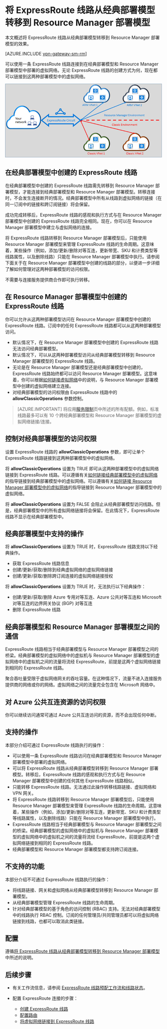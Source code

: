<properties
   pageTitle="将 ExpressRoute 线路从经典部署模型转移到 Resource Manager 部署模型 | Azure"
   description="本页概述桥接经典部署模型与 Resource Manager 部署模型时所要了解的知识。"
   documentationCenter="na"
   services="expressroute"
   authors="ganesr"
   manager="carmonm"
   editor=""/>
<tags
   ms.service="expressroute"
   ms.date="04/01/2016"
   wacn.date="06/06/2016"/>

# 将 ExpressRoute 线路从经典部署模型转移到 Resource Manager 部署模型

本文概述将 ExpressRoute 线路从经典部署模型转移到 Resource Manager 部署模型的效果。

[AZURE.INCLUDE [vpn-gateway-sm-rm](../../includes/vpn-gateway-classic-rm-include.md)]

可以使用一条 ExpressRoute 线路连接到在经典部署模型和 Resource Manager 部署模型中部署的虚拟网络。无论 ExpressRoute 线路的创建方式为何，现在都可以链接到这两种部署模型中的虚拟网络。

![跨两种部署模型链接到虚拟网络的 ExpressRoute 线路](./media/expressroute-move/expressroute-move-1.png)

## 在经典部署模型中创建的 ExpressRoute 线路

在经典部署模型中创建的 ExpressRoute 线路需先转移到 Resource Manager 部署模型，才能连接到经典部署模型和 Resource Manager 部署模型。转移连接时，不会发生连接断开的情况。经典部署模型中所有从线路到虚拟网络的链接（在同一订阅中的链接和跨订阅链接）将会保留。

成功完成转移后，ExpressRoute 线路的感观和执行方式与在 Resource Manager 部署模型中创建的 ExpressRoute 线路完全相同。现在，你可以在 Resource Manager 部署模型中建立与虚拟网络的连接。

将 ExpressRoute 线路转移到 Resource Manager 部署模型后，只能使用 Resource Manager 部署模型来管理 ExpressRoute 线路的生命周期。这意味着，某些操作（例如，添加/更新/删除对等互连，更新带宽、SKU 和计费类型等线路属性，以及删除线路）只能在 Resource Manager 部署模型中执行。请参阅下面关于在 Resource Manager 部署模型中创建的线路的部分，以便进一步详细了解如何管理对这两种部署模型的访问权限。

不需要与连接服务提供商合作即可执行转移。

## 在 Resource Manager 部署模型中创建的 ExpressRoute 线路

你可以允许从这两种部署模型访问在 Resource Manager 部署模型中创建的 ExpressRoute 线路。订阅中的任何 ExpressRoute 线路都可以从这两种部署模型访问。

- 默认情况下，在 Resource Manager 部署模型中创建的 ExpressRoute 线路无法访问经典部署模型。
- 默认情况下，可以从这两种部署模型访问从经典部署模型转移到 Resource Manager 部署模型的 ExpressRoute 线路。
- 无论是在 Resource Manager 部署模型还是经典部署模型中创建的，ExpressRoute 线路始终都可以访问 Resource Manager 部署模型。这意味着，你可以根据[如何链接虚拟网络](/documentation/articles/expressroute-howto-linkvnet-arm/)中的说明，与 Resource Manager 部署模型中创建的虚拟网络建立连接。
- 对经典部署模型的访问权限由 ExpressRoute 线路中的 **allowClassicOperations** 参数控制。

>[AZURE.IMPORTANT] 将应用[服务限制](/documentation/articles/azure-subscription-service-limits/)页中所述的所有配额。例如，标准线路最多可以有 10 个跨经典部署模型和 Resource Manager 部署模型的虚拟网络链接/连接。


## 控制对经典部署模型的访问权限

设置 ExpressRoute 线路的 **allowClassicOperations** 参数，即可让单个 ExpressRoute 线路链接到这两种部署模型中的虚拟网络。

将 **allowClassicOperations** 设置为 TRUE 即可从这两种部署模型中的虚拟网络链接到 ExpressRoute 线路。可以遵循有关[如何链接经典部署模型中的虚拟网络](/documentation/articles/expressroute-howto-linkvnet-classic/)的指导链接到经典部署模型中的虚拟网络。可以遵循有关[如何链接 Resource Manager 部署模型中的虚拟网络](/documentation/articles/expressroute-howto-linkvnet-arm/)的指导链接到 Resource Manager 部署模型中的虚拟网络。

将 **allowClassicOperations** 设置为 FALSE 会阻止从经典部署模型访问线路。但是，经典部署模型中的所有虚拟网络链接将会保留。在此情况下，ExpressRoute 线路不显示在经典部署模型中。

## 经典部署模型中支持的操作

将 **allowClassicOperations** 设置为 TRUE 时，ExpressRoute 线路支持以下经典操作。

 - 获取 ExpressRoute 线路信息
 - 创建/更新/获取/删除到经典虚拟网络的虚拟网络链接
 - 创建/更新/获取/删除跨订阅连接的虚拟网络链接授权

将 **allowClassicOperations** 设置为 TRUE 时，无法执行以下经典操作：

 - 创建/更新/获取/删除 Azure 专用对等互连、Azure 公共对等互连和 Microsoft 对等互连的边界网关协议 (BGP) 对等互连
 - 删除 ExpressRoute 线路

## 经典部署模型和 Resource Manager 部署模型之间的通信

ExpressRoute 线路相当于经典部署模型与 Resource Manager 部署模型之间的桥梁。经典部署模型的虚拟网络中的虚拟机与 Resource Manager 部署模型的虚拟网络中的虚拟机之间的流量将流经 ExpressRoute，前提是这两个虚拟网络链接到相同的 ExpressRoute 线路。

聚合吞吐量受限于虚拟网络网关的吞吐容量。在这种情况下，流量不进入连接服务提供商的网络或你的网络。虚拟网络之间的流量完全包含在 Microsoft 网络中。
## 对 Azure 公共互连资源的访问权限

你可以继续访问通常可通过 Azure 公共互连访问的资源，而不会出现任何中断。

## 支持的操作

本部分介绍可通过 ExpressRoute 线路执行的操作：

 - 可以使用一条 ExpressRoute 线路访问在经典部署模型和 Resource Manager 部署模型中部署的虚拟网络。
 - 可以将 ExpressRoute 线路从经典部署模型转移到 Resource Manager 部署模型。转移后，ExpressRoute 线路的感观和执行方式与在 Resource Manager 部署模型中创建的任何其他 ExpressRoute 线路相似。
 - 只能转移 ExpressRoute 线路。无法通过此操作转移线路链接、虚拟网络和 VPN 网关。
 - 将 ExpressRoute 线路转移到 Resource Manager 部署模型后，只能使用 Resource Manager 部署模型来管理 ExpressRoute 线路的生命周期。这意味着，某些操作（例如，添加/更新/删除对等互连，更新带宽、SKU 和计费类型等线路属性，以及删除线路）只能在 Resource Manager 部署模型中执行。
 - ExpressRoute 线路相当于经典部署模型与 Resource Manager 部署模型之间的桥梁。经典部署模型的虚拟网络中的虚拟机与 Resource Manager 部署模型的虚拟网络中的虚拟机之间的流量将流经 ExpressRoute，前提是这两个虚拟网络链接到相同的 ExpressRoute 线路。
 - 经典部署模型和 Resource Manager 部署模型都支持跨订阅连接。

## 不支持的功能

本部分介绍不可通过 ExpressRoute 线路执行的操作：

 - 将线路链接、网关和虚拟网络从经典部署模型转移到 Resource Manager 部署模型。
 - 从经典部署模型管理 ExpressRoute 线路的生命周期。
 - 针对经典部署模型的基于角色的访问控制 (RBAC) 支持。无法对经典部署模型中的线路执行 RBAC 控制。订阅的任何管理员/共同管理员都可以将虚拟网络链接到线路，也都可以取消此类链接。

## 配置

遵循[将 ExpressRoute 线路从经典部署模型转移到 Resource Manager 部署模型](/documentation/articles/expressroute-howto-move-arm/)中所述的说明。

## 后续步骤

- 有关工作流信息，请参阅 [ExpressRoute 线路预配工作流和线路状态](/documentation/articles/expressroute-workflows/)。
- 配置 ExpressRoute 连接的步骤：

	- [创建 ExpressRoute 线路](/documentation/articles/expressroute-howto-circuit-arm/)
	- [配置路由](/documentation/articles/expressroute-howto-routing-arm/)
	- [将虚拟网络链接到 ExpressRoute 线路](/documentation/articles/expressroute-howto-linkvnet-arm/)

<!---HONumber=Mooncake_0509_2016-->